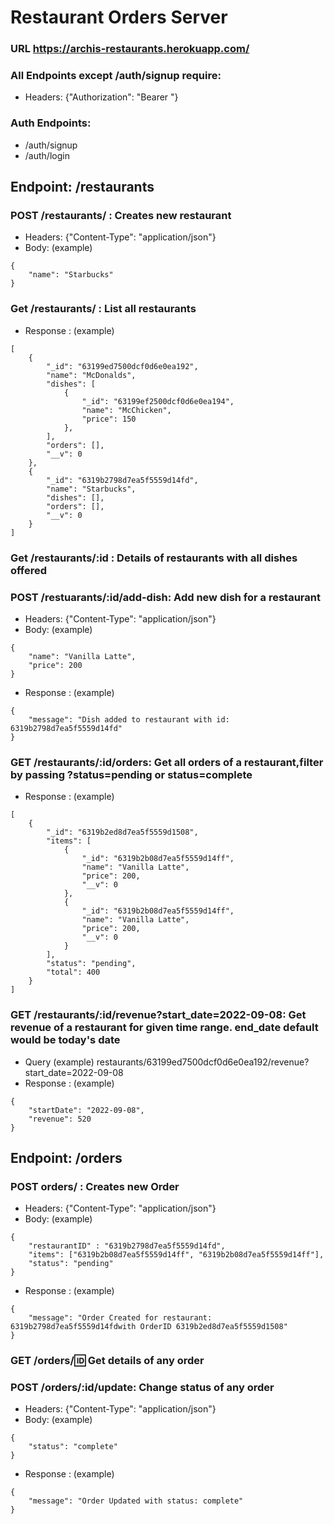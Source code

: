 # Restaurant Orders Server

### URL https://archis-restaurants.herokuapp.com/

### All Endpoints except /auth/signup require: 
- Headers: {"Authorization": "Bearer <TOKEN>"}
### Auth Endpoints: 
- /auth/signup
- /auth/login


## Endpoint: /restaurants

### POST /restaurants/ : Creates new restaurant
- Headers: {"Content-Type": "application/json"}
- Body: (example)
```
{
    "name": "Starbucks"
}
```

### Get /restaurants/ : List all restaurants
- Response : (example)
```
[
    {
        "_id": "63199ed7500dcf0d6e0ea192",
        "name": "McDonalds",
        "dishes": [
            {
                "_id": "63199ef2500dcf0d6e0ea194",
                "name": "McChicken",
                "price": 150
            },
        ],
        "orders": [],
        "__v": 0
    },
    {
        "_id": "6319b2798d7ea5f5559d14fd",
        "name": "Starbucks",
        "dishes": [],
        "orders": [],
        "__v": 0
    }
]
```

### Get /restaurants/:id : Details of restaurants with all dishes offered

### POST /restuarants/:id/add-dish: Add new dish for a restaurant
- Headers: {"Content-Type": "application/json"}
- Body: (example)
```
{
    "name": "Vanilla Latte",
    "price": 200
}
```
- Response : (example)
```
{
    "message": "Dish added to restaurant with id: 6319b2798d7ea5f5559d14fd"
}
```

### GET /restaurants/:id/orders: Get all orders of a restaurant,filter by passing ?status=pending or status=complete
- Response : (example)
```
[
    {
        "_id": "6319b2ed8d7ea5f5559d1508",
        "items": [
            {
                "_id": "6319b2b08d7ea5f5559d14ff",
                "name": "Vanilla Latte",
                "price": 200,
                "__v": 0
            },
            {
                "_id": "6319b2b08d7ea5f5559d14ff",
                "name": "Vanilla Latte",
                "price": 200,
                "__v": 0
            }
        ],
        "status": "pending",
        "total": 400
    }
]
```

### GET /restaurants/:id/revenue?start_date=2022-09-08: Get revenue of a restaurant for given time range. end_date default would be today's date
- Query (example) restaurants/63199ed7500dcf0d6e0ea192/revenue?start_date=2022-09-08
- Response : (example)
```
{
    "startDate": "2022-09-08",
    "revenue": 520
}
```


## Endpoint: /orders

### POST orders/ : Creates new Order
- Headers: {"Content-Type": "application/json"}
- Body: (example)
```
{
    "restaurantID" : "6319b2798d7ea5f5559d14fd",
    "items": ["6319b2b08d7ea5f5559d14ff", "6319b2b08d7ea5f5559d14ff"],
    "status": "pending"
}
```
- Response : (example)
```
{
    "message": "Order Created for restaurant: 6319b2798d7ea5f5559d14fdwith OrderID 6319b2ed8d7ea5f5559d1508"
}
```

### GET /orders/:id: Get details of any order

### POST /orders/:id/update: Change status of any order
- Headers: {"Content-Type": "application/json"}
- Body: (example)
```
{
    "status": "complete"
}
```
- Response : (example)
```
{
    "message": "Order Updated with status: complete"
}
```
